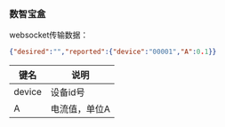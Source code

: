 ### 数智宝盒

websocket传输数据：

```json
{"desired":"","reported":{"device":"00001","A":0.1}}
```

| 键名   | 说明          |
| ------ | ------------- |
| device | 设备id号      |
| A      | 电流值，单位A |

